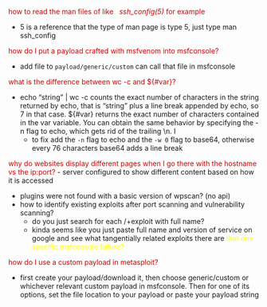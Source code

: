 
<font style="color:#CF0000"> how to read the man files of like   _ssh_config(5)_ for example </font>
- 5 is a reference that the type of man page is type 5, just type man ssh_config

<font style="color:#CF0000"> how do I put a payload crafted with msfvenom into msfconsole? </font>
- add file to `payload/generic/custom`  can call that file in msfconsole

<font style="color:#CF0000"> what is the difference between wc -c and ${#var}? </font>
- echo “string” | wc -c counts the exact number of characters in the string returned by echo, that is “string” plus a line break appended by echo, so 7 in that case. \${#var} returns the exact number of characters contained in the var variable. You can obtain the same behavior by specifying the -n flag to echo, which gets rid of the trailing \n. I
	- to fix add the `-n` flag to echo and the `-w 0` flag to base64, otherwise every 76 characters base64 adds a line break 
	
<font style="color:#CF0000"> why do websites display different pages when I go there with the hostname vs the ip:port?</font>
	- server configured to show different content based on how it is accessed



- plugins were not found with a basic version of wpscan? (no api)
- how to identify existing exploits after port scanning and vulnerability scanning?
	- do you just search for each /<version/>+exploit with full name?
	- kinda seems like you just paste full name and version of service on google and see what tangentially related exploits there are
<font style="color:yellow">  that one specific msfconsole failure?</font>

<font style="color:#CF0000"> how do I use a custom payload in metasploit?</font>
- first create your payload/download it, then choose generic/custom or whichever relevant custom payload in msfconsole. Then for one of its options, set the file location to your payload or paste your payload string
 